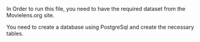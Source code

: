In Order to run this file, you need to have the required dataset from the Movielens.org site.

You need to create a database using PostgreSql and create the necessary tables.
